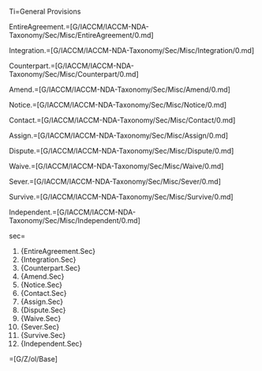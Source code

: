 Ti=General Provisions

EntireAgreement.=[G/IACCM/IACCM-NDA-Taxonomy/Sec/Misc/EntireAgreement/0.md]

Integration.=[G/IACCM/IACCM-NDA-Taxonomy/Sec/Misc/Integration/0.md]

Counterpart.=[G/IACCM/IACCM-NDA-Taxonomy/Sec/Misc/Counterpart/0.md]

Amend.=[G/IACCM/IACCM-NDA-Taxonomy/Sec/Misc/Amend/0.md]

Notice.=[G/IACCM/IACCM-NDA-Taxonomy/Sec/Misc/Notice/0.md]

Contact.=[G/IACCM/IACCM-NDA-Taxonomy/Sec/Misc/Contact/0.md]

Assign.=[G/IACCM/IACCM-NDA-Taxonomy/Sec/Misc/Assign/0.md]

Dispute.=[G/IACCM/IACCM-NDA-Taxonomy/Sec/Misc/Dispute/0.md]

Waive.=[G/IACCM/IACCM-NDA-Taxonomy/Sec/Misc/Waive/0.md]

Sever.=[G/IACCM/IACCM-NDA-Taxonomy/Sec/Misc/Sever/0.md]

Survive.=[G/IACCM/IACCM-NDA-Taxonomy/Sec/Misc/Survive/0.md]

Independent.=[G/IACCM/IACCM-NDA-Taxonomy/Sec/Misc/Independent/0.md]

sec=<ol class="secs-and"><li>{EntireAgreement.Sec}<li>{Integration.Sec}<li>{Counterpart.Sec}<li>{Amend.Sec}<li>{Notice.Sec}<li>{Contact.Sec}<li>{Assign.Sec}<li>{Dispute.Sec}<li>{Waive.Sec}<li>{Sever.Sec}<li>{Survive.Sec}<li>{Independent.Sec}</ol>

=[G/Z/ol/Base]
